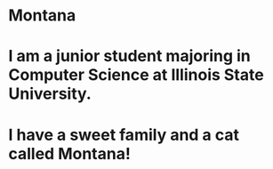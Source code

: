 # Montana
# I am a junior student majoring in Computer Science at Illinois State University.
# I have a sweet family and a cat called Montana!
